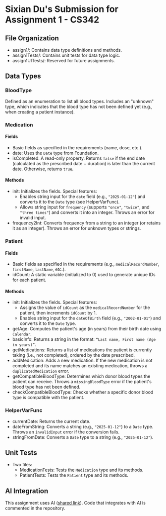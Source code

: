 # Sixian Du's Submission for Assignment 1 - CS342

## File Organization
- assign1/: Contains data type definitions and methods.
- assign1Tests/: Contains unit tests for data type logic.
- assign1UITests/: Reserved for future assignments.

## Data Types
### BloodType
Defined as an enumeration to list all blood types. Includes an "unknown" type, which indicates that the blood type has not been defined yet (e.g., when creating a patient instance).

### Medication
#### Fields
- Basic fields as specified in the requirements (name, dose, etc.).
- date: Uses the `Date` type from Foundation.
- isCompleted: A read-only property. Returns `false` if the end date (calculated as the prescribed date + duration) is later than the current date. Otherwise, returns `true`.

#### Methods
- init: Initializes the fields. Special features:
  - Enables string input for the `date` field (e.g., `"2025-01-12"`) and converts it to the `Date` type (see HelperVarFunc).
  - Allows string input for `frequency` (supports `"once"`, `"twice"`, and `"three times"`) and converts it into an integer. Throws an error for invalid input.
- frequency2Int: Converts frequency from a string to an integer (or retains it as an integer). Throws an error for unknown types or strings.

### Patient
#### Fields
- Basic fields as specified in the requirements (e.g., `medicalRecordNumber`, `firstName`, `lastName`, etc.).
- idCount: A static variable (initialized to 0) used to generate unique IDs for each patient.

#### Methods
- init: Initializes the fields. Special features:
  - Assigns the value of `idCount` as the `medicalRecordNumber` for the patient, then increments `idCount` by 1.
  - Enables string input for the `dateOfBirth` field (e.g., `"2002-01-01"`) and converts it to the `Date` type.
- getAge: Computes the patient's age (in years) from their birth date using `Calendar`.
- basicInfo: Returns a string in the format: `“Last name, First name (Age in years)”`.
- getMedications: Returns a list of medications the patient is currently taking (i.e., not completed), ordered by the date prescribed.
- addMedication: Adds a new medication. If the new medication is not completed and its name matches an existing medication, throws a `duplicatedMedication` error.
- getCompatibleBloodType: Determines which donor blood types the patient can receive. Throws a `missingBloodType` error if the patient's blood type has not been defined.
- checkCompatibleBloodType: Checks whether a specific donor blood type is compatible with the patient.

### HelperVarFunc
- currentDate: Returns the current date.
- dateFromString: Converts a string (e.g., `"2025-01-12"`) to a `Date` type. Throws an `invalidInput` error if the conversion fails.
- stringFromDate: Converts a `Date` type to a string (e.g., `"2025-01-12"`).

## Unit Tests
- Two files:
  - MedicationTests: Tests the `Medication` type and its methods.
  - PatientTests: Tests the `Patient` type and its methods.

## AI Integration
This assignment uses AI ([shared link](https://chatgpt.com/share/67847a20-e3bc-8006-a71a-78200aba8baa)). Code that integrates with AI is commented in the repository.

